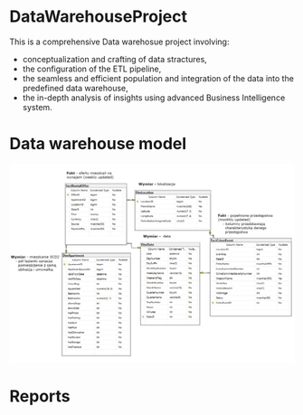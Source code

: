 # DataWarehouseProject
This is a comprehensive Data warehosue project involving:
+ conceptualization and crafting of data stractures,
+  the configuration of the ETL pipeline,
+  the seamless and efficient population and integration of the data into the predefined data warehouse,
+  the in-depth analysis of insights using advanced Business Intelligence system.
# Data warehouse model
![Data warehouse model diagram](/modelling/dwh_model.png)

# Reports
